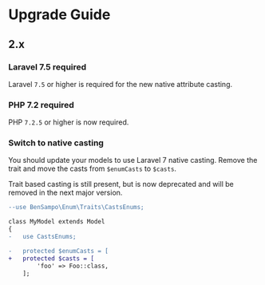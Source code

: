 # Upgrade Guide

## 2.x

### Laravel 7.5 required

Laravel `7.5` or higher is required for the new native attribute casting.

### PHP 7.2 required

PHP `7.2.5` or higher is now required.

### Switch to native casting

You should update your models to use Laravel 7 native casting. Remove the trait and
move the casts from `$enumCasts` to `$casts`. 

Trait based casting is still present, but is now deprecated and will be removed in the next major version.

```diff
--use BenSampo\Enum\Traits\CastsEnums;

class MyModel extends Model
{
-   use CastsEnums;

-   protected $enumCasts = [
+   protected $casts = [
        'foo' => Foo::class,
    ];
```
